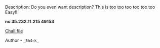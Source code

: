 
Description:
Do you even want description? This is too too too too too too Easy!!

**nc 35.232.11.215 49153**

[Chall file](https://mega.nz/file/oD4D0Yab#dzLLyQMFC-Krxg8sM_K2LaLXyOPZGxjYI2h5Y7kGPeE)

Author - `_5h4rk_`

